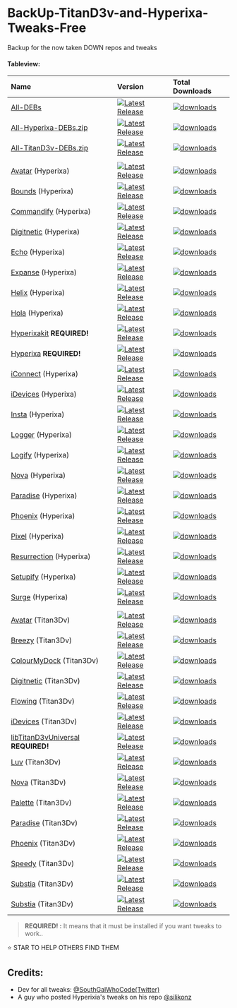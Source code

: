 # BackUp-TitanD3v-and-Hyperixa-Tweaks-Free
Backup for the now taken DOWN repos and tweaks

#### Tableview:
| Name | Version | Total Downloads                       |
|:-----|:---------------|:--------------------------------|
[All-DEBs](https://github.com/RobyRew/Titan3Dv-and-Hyperixa-Tweaks-Free) | [![Latest Release](https://img.shields.io/badge/-v1.0-informational?style=flat-square&color=informational&label=)](https://github.com/RobyRew/Titan3Dv-and-Hyperixa-Tweaks-Free/releases/latest) | [<img src="https://img.shields.io/github/downloads/RobyRew/Titan3Dv-and-Hyperixa-Tweaks-Free/total" alt="downloads"/>](https://github.com/RobyRew/Titan3Dv-and-Hyperixa-Tweaks-Free/releases)
[All-Hyperixa-DEBs.zip](https://github.com/RobyRew/Titan3Dv-and-Hyperixa-Tweaks-Free/releases/download/1.0/All-Hyperixa-DEBS.zip) | [![Latest Release](https://img.shields.io/badge/-v1.0-informational?style=flat-square&color=informational&label=)](https://github.com/RobyRew/Titan3Dv-and-Hyperixa-Tweaks-Free/releases/latest) | [<img src="https://img.shields.io/github/downloads/RobyRew/Titan3Dv-and-Hyperixa-Tweaks-Free/1.0/All-Hyperixa-DEBS.zip?style=flat&label=downloads&logoColor=white&color=green" alt="downloads"/>](https://github.com/RobyRew/Titan3Dv-and-Hyperixa-Tweaks-Free/releases/download/1.0/All-Hyperixa-DEBS.zip)
[All-TitanD3v-DEBs.zip](https://github.com/RobyRew/Titan3Dv-and-Hyperixa-Tweaks-Free/releases/download/1.0/All-Titan3Dv-DEBS.zip) | [![Latest Release](https://img.shields.io/badge/-v1.0-informational?style=flat-square&color=informational&label=)](https://github.com/RobyRew/Titan3Dv-and-Hyperixa-Tweaks-Free/releases/latest) | [<img src="https://img.shields.io/github/downloads/RobyRew/Titan3Dv-and-Hyperixa-Tweaks-Free/1.0/All-Titan3Dv-DEBS.zip?style=flat&label=downloads&logoColor=white&color=green" alt="downloads"/>](https://github.com/RobyRew/Titan3Dv-and-Hyperixa-Tweaks-Free/releases/download/1.0/All-Titan3Dv-DEBS.zip)
| | |
[Avatar](https://github.com/RobyRew/Titan3Dv-and-Hyperixa-Tweaks-Free/releases/download/1.0/com.hyperixa.avatar_2.2_iphoneos-arm.deb) (Hyperixa) | [![Latest Release](https://img.shields.io/badge/-v2.2-informational?style=flat-square&color=informational&label=)](https://github.com/RobyRew/Titan3Dv-and-Hyperixa-Tweaks-Free/releases/latest) | [<img src="https://img.shields.io/github/downloads/RobyRew/Titan3Dv-and-Hyperixa-Tweaks-Free/1.0/com.hyperixa.avatar_2.2_iphoneos-arm.deb?style=flat&label=downloads&logoColor=white&color=green" alt="downloads"/>](https://github.com/RobyRew/Titan3Dv-and-Hyperixa-Tweaks-Free/releases/download/1.0/com.hyperixa.avatar_2.2_iphoneos-arm.deb)
[Bounds](https://github.com/RobyRew/Titan3Dv-and-Hyperixa-Tweaks-Free/releases/download/1.0/com.hyperixa.bounds_1.2_iphoneos-arm.deb) (Hyperixa) | [![Latest Release](https://img.shields.io/badge/-v1.2-informational?style=flat-square&color=informational&label=)](https://github.com/RobyRew/Titan3Dv-and-Hyperixa-Tweaks-Free/releases/latest) | [<img src="https://img.shields.io/github/downloads/RobyRew/Titan3Dv-and-Hyperixa-Tweaks-Free/1.0/com.hyperixa.bounds_1.2_iphoneos-arm.deb?style=flat&label=downloads&logoColor=white&color=green" alt="downloads"/>](https://github.com/RobyRew/Titan3Dv-and-Hyperixa-Tweaks-Free/releases/download/1.0/com.hyperixa.bounds_1.2_iphoneos-arm.deb)
[Commandify](https://github.com/RobyRew/Titan3Dv-and-Hyperixa-Tweaks-Free/releases/download/1.0/com.hyperixa.commandify_1.2_iphoneos-arm.deb) (Hyperixa) | [![Latest Release](https://img.shields.io/badge/-v1.2-informational?style=flat-square&color=informational&label=)](https://github.com/RobyRew/Titan3Dv-and-Hyperixa-Tweaks-Free/releases/latest) | [<img src="https://img.shields.io/github/downloads/RobyRew/Titan3Dv-and-Hyperixa-Tweaks-Free/1.0/com.hyperixa.commandify_1.2_iphoneos-arm.deb?style=flat&label=downloads&logoColor=white&color=green" alt="downloads"/>](https://github.com/RobyRew/Titan3Dv-and-Hyperixa-Tweaks-Free/releases/download/1.0/com.hyperixa.commandify_1.2_iphoneos-arm.deb)
[Digitnetic](https://github.com/RobyRew/Titan3Dv-and-Hyperixa-Tweaks-Free/releases/download/1.0/com.hyperixa.digitnetic_2.2_iphoneos-arm.deb) (Hyperixa) | [![Latest Release](https://img.shields.io/badge/-v2.2-informational?style=flat-square&color=informational&label=)](https://github.com/RobyRew/Titan3Dv-and-Hyperixa-Tweaks-Free/releases/latest) | [<img src="https://img.shields.io/github/downloads/RobyRew/Titan3Dv-and-Hyperixa-Tweaks-Free/1.0/com.hyperixa.digitnetic_2.2_iphoneos-arm.deb?style=flat&label=downloads&logoColor=white&color=green" alt="downloads"/>](https://github.com/RobyRew/Titan3Dv-and-Hyperixa-Tweaks-Free/releases/download/1.0/com.hyperixa.digitnetic_2.2_iphoneos-arm.deb)
[Echo](https://github.com/RobyRew/Titan3Dv-and-Hyperixa-Tweaks-Free/releases/download/1.0/com.hyperixa.echo_1.3_iphoneos-arm.deb) (Hyperixa) | [![Latest Release](https://img.shields.io/badge/-v1.3-informational?style=flat-square&color=informational&label=)](https://github.com/RobyRew/Titan3Dv-and-Hyperixa-Tweaks-Free/releases/latest) | [<img src="https://img.shields.io/github/downloads/RobyRew/Titan3Dv-and-Hyperixa-Tweaks-Free/1.0/com.hyperixa.echo_1.3_iphoneos-arm.deb?style=flat&label=downloads&logoColor=white&color=green" alt="downloads"/>](https://github.com/RobyRew/Titan3Dv-and-Hyperixa-Tweaks-Free/releases/download/1.0/com.hyperixa.echo_1.3_iphoneos-arm.deb)
[Expanse](https://github.com/RobyRew/Titan3Dv-and-Hyperixa-Tweaks-Free/releases/download/1.0/com.hyperixa.expanse_1.2_iphoneos-arm.deb) (Hyperixa) | [![Latest Release](https://img.shields.io/badge/-v1.2-informational?style=flat-square&color=informational&label=)](https://github.com/RobyRew/Titan3Dv-and-Hyperixa-Tweaks-Free/releases/latest) | [<img src="https://img.shields.io/github/downloads/RobyRew/Titan3Dv-and-Hyperixa-Tweaks-Free/1.0/com.hyperixa.expanse_1.2_iphoneos-arm.deb?style=flat&label=downloads&logoColor=white&color=green" alt="downloads"/>](https://github.com/RobyRew/Titan3Dv-and-Hyperixa-Tweaks-Free/releases/download/1.0/com.hyperixa.expanse_1.2_iphoneos-arm.deb)
[Helix](https://github.com/RobyRew/Titan3Dv-and-Hyperixa-Tweaks-Free/releases/download/1.0/com.hyperixa.helix_1.5_iphoneos-arm.deb) (Hyperixa) | [![Latest Release](https://img.shields.io/badge/-v1.5-informational?style=flat-square&color=informational&label=)](https://github.com/RobyRew/Titan3Dv-and-Hyperixa-Tweaks-Free/releases/latest) | [<img src="https://img.shields.io/github/downloads/RobyRew/Titan3Dv-and-Hyperixa-Tweaks-Free/1.0/com.hyperixa.helix_1.5_iphoneos-arm.deb?style=flat&label=downloads&logoColor=white&color=green" alt="downloads"/>](https://github.com/RobyRew/Titan3Dv-and-Hyperixa-Tweaks-Free/releases/download/1.0/com.hyperixa.helix_1.5_iphoneos-arm.deb)
[Hola](https://github.com/RobyRew/Titan3Dv-and-Hyperixa-Tweaks-Free/releases/download/1.0/com.hyperixa.hola_1.2_iphoneos-arm.deb) (Hyperixa) | [![Latest Release](https://img.shields.io/badge/-v1.2-informational?style=flat-square&color=informational&label=)](https://github.com/RobyRew/Titan3Dv-and-Hyperixa-Tweaks-Free/releases/latest) | [<img src="https://img.shields.io/github/downloads/RobyRew/Titan3Dv-and-Hyperixa-Tweaks-Free/1.0/com.hyperixa.hola_1.2_iphoneos-arm.deb?style=flat&label=downloads&logoColor=white&color=green" alt="downloads"/>](https://github.com/RobyRew/Titan3Dv-and-Hyperixa-Tweaks-Free/releases/download/1.0/com.hyperixa.hola_1.2_iphoneos-arm.deb)
[Hyperixakit](https://github.com/RobyRew/Titan3Dv-and-Hyperixa-Tweaks-Free/releases/download/1.0/com.hyperixa.hyperixakit_1.1_iphoneos-arm.deb) <strong>REQUIRED!</strong> | [![Latest Release](https://img.shields.io/badge/-v1.1-informational?style=flat-square&color=informational&label=)](https://github.com/RobyRew/Titan3Dv-and-Hyperixa-Tweaks-Free/releases/latest) | [<img src="https://img.shields.io/github/downloads/RobyRew/Titan3Dv-and-Hyperixa-Tweaks-Free/1.0/com.hyperixa.hyperixakit_1.1_iphoneos-arm.deb?style=flat&label=downloads&logoColor=white&color=green" alt="downloads"/>](https://github.com/RobyRew/Titan3Dv-and-Hyperixa-Tweaks-Free/releases/download/1.0/com.hyperixa.hyperixakit_1.1_iphoneos-arm.deb)
[Hyperixa](https://github.com/RobyRew/Titan3Dv-and-Hyperixa-Tweaks-Free/releases/download/1.0/com.hyperixa.hyperixa_1.1_iphoneos-arm.de) <strong>REQUIRED!</strong> | [![Latest Release](https://img.shields.io/badge/-v1.2-informational?style=flat-square&color=informational&label=)](https://github.com/RobyRew/Titan3Dv-and-Hyperixa-Tweaks-Free/releases/latest) | [<img src="https://img.shields.io/github/downloads/RobyRew/Titan3Dv-and-Hyperixa-Tweaks-Free/1.0/com.hyperixa.hyperixa_1.1_iphoneos-arm.deb?style=flat&label=downloads&logoColor=white&color=green" alt="downloads"/>](https://github.com/RobyRew/Titan3Dv-and-Hyperixa-Tweaks-Free/releases/download/1.0/com.hyperixa.hyperixa_1.1_iphoneos-arm.deb)
[iConnect](https://github.com/RobyRew/Titan3Dv-and-Hyperixa-Tweaks-Free/releases/download/1.0/com.hyperixa.iconnect_1.2_iphoneos-arm.deb) (Hyperixa) | [![Latest Release](https://img.shields.io/badge/-v1.2-informational?style=flat-square&color=informational&label=)](https://github.com/RobyRew/Titan3Dv-and-Hyperixa-Tweaks-Free/releases/latest) | [<img src="https://img.shields.io/github/downloads/RobyRew/Titan3Dv-and-Hyperixa-Tweaks-Free/1.0/com.hyperixa.iconnect_1.2_iphoneos-arm.deb?style=flat&label=downloads&logoColor=white&color=green" alt="downloads"/>](https://github.com/RobyRew/Titan3Dv-and-Hyperixa-Tweaks-Free/releases/download/1.0/com.hyperixa.iconnect_1.2_iphoneos-arm.deb)
[iDevices](https://github.com/RobyRew/Titan3Dv-and-Hyperixa-Tweaks-Free/releases/download/1.0/com.hyperixa.idevices_2.2_iphoneos-arm.deb) (Hyperixa) | [![Latest Release](https://img.shields.io/badge/-v2.2-informational?style=flat-square&color=informational&label=)](https://github.com/RobyRew/Titan3Dv-and-Hyperixa-Tweaks-Free/releases/latest) | [<img src="https://img.shields.io/github/downloads/RobyRew/Titan3Dv-and-Hyperixa-Tweaks-Free/1.0/com.hyperixa.idevices_2.2_iphoneos-arm.deb?style=flat&label=downloads&logoColor=white&color=green" alt="downloads"/>](https://github.com/RobyRew/Titan3Dv-and-Hyperixa-Tweaks-Free/releases/download/1.0/com.hyperixa.idevices_2.2_iphoneos-arm.deb)
[Insta](https://github.com/RobyRew/Titan3Dv-and-Hyperixa-Tweaks-Free/releases/download/1.0/com.hyperixa.insta_1.3_iphoneos-arm.deb) (Hyperixa) | [![Latest Release](https://img.shields.io/badge/-v1.3-informational?style=flat-square&color=informational&label=)](https://github.com/RobyRew/Titan3Dv-and-Hyperixa-Tweaks-Free/releases/latest) | [<img src="https://img.shields.io/github/downloads/RobyRew/Titan3Dv-and-Hyperixa-Tweaks-Free/1.0/com.hyperixa.insta_1.3_iphoneos-arm.deb?style=flat&label=downloads&logoColor=white&color=green" alt="downloads"/>](https://github.com/RobyRew/Titan3Dv-and-Hyperixa-Tweaks-Free/releases/download/1.0/com.hyperixa.insta_1.3_iphoneos-arm.deb)
[Logger](https://github.com/RobyRew/Titan3Dv-and-Hyperixa-Tweaks-Free/releases/download/1.0/com.hyperixa.logger_1.3_iphoneos-arm.deb) (Hyperixa) | [![Latest Release](https://img.shields.io/badge/-v1.3-informational?style=flat-square&color=informational&label=)](https://github.com/RobyRew/Titan3Dv-and-Hyperixa-Tweaks-Free/releases/latest) | [<img src="https://img.shields.io/github/downloads/RobyRew/Titan3Dv-and-Hyperixa-Tweaks-Free/1.0/com.hyperixa.logger_1.3_iphoneos-arm.deb?style=flat&label=downloads&logoColor=white&color=green" alt="downloads"/>](https://github.com/RobyRew/Titan3Dv-and-Hyperixa-Tweaks-Free/releases/download/1.0/com.hyperixa.logger_1.3_iphoneos-arm.deb)
[Logify](https://github.com/RobyRew/Titan3Dv-and-Hyperixa-Tweaks-Free/releases/download/1.0/com.hyperixa.logify_1.2_iphoneos-arm.deb) (Hyperixa) | [![Latest Release](https://img.shields.io/badge/-v1.2-informational?style=flat-square&color=informational&label=)](https://github.com/RobyRew/Titan3Dv-and-Hyperixa-Tweaks-Free/releases/latest) | [<img src="https://img.shields.io/github/downloads/RobyRew/Titan3Dv-and-Hyperixa-Tweaks-Free/1.0/com.hyperixa.logify_1.2_iphoneos-arm.deb?style=flat&label=downloads&logoColor=white&color=green" alt="downloads"/>](https://github.com/RobyRew/Titan3Dv-and-Hyperixa-Tweaks-Free/releases/download/1.0/com.hyperixa.logify_1.2_iphoneos-arm.deb)
[Nova](https://github.com/RobyRew/Titan3Dv-and-Hyperixa-Tweaks-Free/releases/download/1.0/com.hyperixa.nova_2.2_iphoneos-arm.deb) (Hyperixa) | [![Latest Release](https://img.shields.io/badge/-v2.2-informational?style=flat-square&color=informational&label=)](https://github.com/RobyRew/Titan3Dv-and-Hyperixa-Tweaks-Free/releases/latest) | [<img src="https://img.shields.io/github/downloads/RobyRew/Titan3Dv-and-Hyperixa-Tweaks-Free/1.0/com.hyperixa.nova_2.2_iphoneos-arm.deb?style=flat&label=downloads&logoColor=white&color=green" alt="downloads"/>](https://github.com/RobyRew/Titan3Dv-and-Hyperixa-Tweaks-Free/releases/download/1.0/com.hyperixa.nova_2.2_iphoneos-arm.deb)
[Paradise](https://github.com/RobyRew/Titan3Dv-and-Hyperixa-Tweaks-Free/releases/download/1.0/com.hyperixa.paradise_2.2_iphoneos-arm.deb) (Hyperixa) | [![Latest Release](https://img.shields.io/badge/-v2.2-informational?style=flat-square&color=informational&label=)](https://github.com/RobyRew/Titan3Dv-and-Hyperixa-Tweaks-Free/releases/latest) | [<img src="https://img.shields.io/github/downloads/RobyRew/Titan3Dv-and-Hyperixa-Tweaks-Free/1.0/com.hyperixa.paradise_2.2_iphoneos-arm.deb?style=flat&label=downloads&logoColor=white&color=green" alt="downloads"/>](https://github.com/RobyRew/Titan3Dv-and-Hyperixa-Tweaks-Free/releases/download/1.0/com.hyperixa.paradise_2.2_iphoneos-arm.deb)
[Phoenix](https://github.com/RobyRew/Titan3Dv-and-Hyperixa-Tweaks-Free/releases/download/1.0/com.hyperixa.phoenix_2.3_iphoneos-arm.deb) (Hyperixa) | [![Latest Release](https://img.shields.io/badge/-v2.3-informational?style=flat-square&color=informational&label=)](https://github.com/RobyRew/Titan3Dv-and-Hyperixa-Tweaks-Free/releases/latest) | [<img src="https://img.shields.io/github/downloads/RobyRew/Titan3Dv-and-Hyperixa-Tweaks-Free/1.0/com.hyperixa.phoenix_2.3_iphoneos-arm.deb?style=flat&label=downloads&logoColor=white&color=green" alt="downloads"/>](https://github.com/RobyRew/Titan3Dv-and-Hyperixa-Tweaks-Free/releases/download/1.0/com.hyperixa.phoenix_2.3_iphoneos-arm.deb)
[Pixel](https://github.com/RobyRew/Titan3Dv-and-Hyperixa-Tweaks-Free/releases/download/1.0/com.hyperixa.pixel_1.2_iphoneos-arm.deb) (Hyperixa) | [![Latest Release](https://img.shields.io/badge/-v1.2-informational?style=flat-square&color=informational&label=)](https://github.com/RobyRew/Titan3Dv-and-Hyperixa-Tweaks-Free/releases/latest) | [<img src="https://img.shields.io/github/downloads/RobyRew/Titan3Dv-and-Hyperixa-Tweaks-Free/1.0/com.hyperixa.pixel_1.2_iphoneos-arm.deb?style=flat&label=downloads&logoColor=white&color=green" alt="downloads"/>](https://github.com/RobyRew/Titan3Dv-and-Hyperixa-Tweaks-Free/releases/download/1.0/com.hyperixa.pixel_1.2_iphoneos-arm.deb)
[Resurrection](https://github.com/RobyRew/Titan3Dv-and-Hyperixa-Tweaks-Free/releases/download/1.0/com.hyperixa.resurrection_1.3_iphoneos-arm.deb) (Hyperixa) | [![Latest Release](https://img.shields.io/badge/-v1.3-informational?style=flat-square&color=informational&label=)](https://github.com/RobyRew/Titan3Dv-and-Hyperixa-Tweaks-Free/releases/latest) | [<img src="https://img.shields.io/github/downloads/RobyRew/Titan3Dv-and-Hyperixa-Tweaks-Free/1.0/com.hyperixa.resurrection_1.3_iphoneos-arm.deb?style=flat&label=downloads&logoColor=white&color=green" alt="downloads"/>](https://github.com/RobyRew/Titan3Dv-and-Hyperixa-Tweaks-Free/releases/download/1.0/com.hyperixa.resurrection_1.3_iphoneos-arm.deb)
[Setupify](https://github.com/RobyRew/Titan3Dv-and-Hyperixa-Tweaks-Free/releases/download/1.0/com.hyperixa.setupify_1.3_iphoneos-arm.deb) (Hyperixa) | [![Latest Release](https://img.shields.io/badge/-v1.3-informational?style=flat-square&color=informational&label=)](https://github.com/RobyRew/Titan3Dv-and-Hyperixa-Tweaks-Free/releases/latest) | [<img src="https://img.shields.io/github/downloads/RobyRew/Titan3Dv-and-Hyperixa-Tweaks-Free/1.0/com.hyperixa.setupify_1.3_iphoneos-arm.deb?style=flat&label=downloads&logoColor=white&color=green" alt="downloads"/>](https://github.com/RobyRew/Titan3Dv-and-Hyperixa-Tweaks-Free/releases/download/1.0/com.hyperixa.setupify_1.3_iphoneos-arm.deb)
[Surge](https://github.com/RobyRew/Titan3Dv-and-Hyperixa-Tweaks-Free/releases/download/1.0/com.hyperixa.surge_2.2_iphoneos-arm.deb) (Hyperixa) | [![Latest Release](https://img.shields.io/badge/-v2.2-informational?style=flat-square&color=informational&label=)](https://github.com/RobyRew/Titan3Dv-and-Hyperixa-Tweaks-Free/releases/latest) | [<img src="https://img.shields.io/github/downloads/RobyRew/Titan3Dv-and-Hyperixa-Tweaks-Free/1.0/com.hyperixa.surge_2.2_iphoneos-arm.deb?style=flat&label=downloads&logoColor=white&color=green" alt="downloads"/>](https://github.com/RobyRew/Titan3Dv-and-Hyperixa-Tweaks-Free/releases/download/1.0/com.hyperixa.surge_2.2_iphoneos-arm.deb)
| | |
[Avatar](https://github.com/RobyRew/Titan3Dv-and-Hyperixa-Tweaks-Free/releases/download/1.0/com.titand3v.avatar_1.0_iphoneos-arm.deb) (Titan3Dv) | [![Latest Release](https://img.shields.io/badge/-v1.0-informational?style=flat-square&color=informational&label=)](https://github.com/RobyRew/Titan3Dv-and-Hyperixa-Tweaks-Free/releases/latest) | [<img src="https://img.shields.io/github/downloads/RobyRew/Titan3Dv-and-Hyperixa-Tweaks-Free/1.0/com.titand3v.avatar_1.0_iphoneos-arm.deb?style=flat&label=downloads&logoColor=white&color=green" alt="downloads"/>](https://github.com/RobyRew/Titan3Dv-and-Hyperixa-Tweaks-Free/releases/download/1.0/com.titand3v.avatar_1.0_iphoneos-arm.deb)
[Breezy](https://github.com/RobyRew/Titan3Dv-and-Hyperixa-Tweaks-Free/releases/download/1.0/com.titand3v.breezy_1.0_iphoneos-arm.deb) (Titan3Dv) | [![Latest Release](https://img.shields.io/badge/-v1.0-informational?style=flat-square&color=informational&label=)](https://github.com/RobyRew/Titan3Dv-and-Hyperixa-Tweaks-Free/releases/latest) | [<img src="https://img.shields.io/github/downloads/RobyRew/Titan3Dv-and-Hyperixa-Tweaks-Free/1.0/com.titand3v.breezy_1.0_iphoneos-arm.deb?style=flat&label=downloads&logoColor=white&color=green" alt="downloads"/>](https://github.com/RobyRew/Titan3Dv-and-Hyperixa-Tweaks-Free/releases/download/1.0/com.titand3v.breezy_1.0_iphoneos-arm.deb)
[ColourMyDock](https://github.com/RobyRew/Titan3Dv-and-Hyperixa-Tweaks-Free/releases/download/1.0/com.titand3v.colourmydock_2.0_iphoneos-arm.deb) (Titan3Dv) | [![Latest Release](https://img.shields.io/badge/-v2.0-informational?style=flat-square&color=informational&label=)](https://github.com/RobyRew/Titan3Dv-and-Hyperixa-Tweaks-Free/releases/latest) | [<img src="https://img.shields.io/github/downloads/RobyRew/Titan3Dv-and-Hyperixa-Tweaks-Free/1.0/com.titand3v.colourmydock_2.0_iphoneos-arm.deb?style=flat&label=downloads&logoColor=white&color=green" alt="downloads"/>](https://github.com/RobyRew/Titan3Dv-and-Hyperixa-Tweaks-Free/releases/download/1.0/com.titand3v.colourmydock_2.0_iphoneos-arm.deb)
[Digitnetic](https://github.com/RobyRew/Titan3Dv-and-Hyperixa-Tweaks-Free/releases/download/1.0/com.titand3v.digitnetic_1.1_iphoneos-arm.deb) (Titan3Dv) | [![Latest Release](https://img.shields.io/badge/-v1.1-informational?style=flat-square&color=informational&label=)](https://github.com/RobyRew/Titan3Dv-and-Hyperixa-Tweaks-Free/releases/latest) | [<img src="https://img.shields.io/github/downloads/RobyRew/Titan3Dv-and-Hyperixa-Tweaks-Free/1.0/com.titand3v.digitnetic_1.1_iphoneos-arm.deb?style=flat&label=downloads&logoColor=white&color=green" alt="downloads"/>](https://github.com/RobyRew/Titan3Dv-and-Hyperixa-Tweaks-Free/releases/download/1.0/com.titand3v.digitnetic_1.1_iphoneos-arm.deb)
[Flowing](https://github.com/RobyRew/Titan3Dv-and-Hyperixa-Tweaks-Free/releases/download/1.0/com.titand3v.flowing_1.0_iphoneos-arm.deb) (Titan3Dv) | [![Latest Release](https://img.shields.io/badge/-v1.0-informational?style=flat-square&color=informational&label=)](https://github.com/RobyRew/Titan3Dv-and-Hyperixa-Tweaks-Free/releases/latest) | [<img src="https://img.shields.io/github/downloads/RobyRew/Titan3Dv-and-Hyperixa-Tweaks-Free/1.0/com.titand3v.flowing_1.0_iphoneos-arm.deb?style=flat&label=downloads&logoColor=white&color=green" alt="downloads"/>](https://github.com/RobyRew/Titan3Dv-and-Hyperixa-Tweaks-Free/releases/download/1.0/com.titand3v.flowing_1.0_iphoneos-arm.deb)
[iDevices](https://github.com/RobyRew/Titan3Dv-and-Hyperixa-Tweaks-Free/releases/download/1.0/com.titand3v.idevices_1.1_iphoneos-arm.deb) (Titan3Dv) | [![Latest Release](https://img.shields.io/badge/-v1.1-informational?style=flat-square&color=informational&label=)](https://github.com/RobyRew/Titan3Dv-and-Hyperixa-Tweaks-Free/releases/latest) | [<img src="https://img.shields.io/github/downloads/RobyRew/Titan3Dv-and-Hyperixa-Tweaks-Free/1.0/com.titand3v.idevices_1.1_iphoneos-arm.deb?style=flat&label=downloads&logoColor=white&color=green" alt="downloads"/>](https://github.com/RobyRew/Titan3Dv-and-Hyperixa-Tweaks-Free/releases/download/1.0/com.titand3v.idevices_1.1_iphoneos-arm.deb)
[libTitanD3vUniversal](https://github.com/RobyRew/Titan3Dv-and-Hyperixa-Tweaks-Free/releases/download/1.0/com.titand3v.libtitand3vuniversal_1.9_iphoneos-arm.deb) <strong>REQUIRED!</strong> | [![Latest Release](https://img.shields.io/badge/-v1.9-informational?style=flat-square&color=informational&label=)](https://github.com/RobyRew/Titan3Dv-and-Hyperixa-Tweaks-Free/releases/latest) | [<img src="https://img.shields.io/github/downloads/RobyRew/Titan3Dv-and-Hyperixa-Tweaks-Free/1.0/com.titand3v.libtitand3vuniversal_1.9_iphoneos-arm.deb?style=flat&label=downloads&logoColor=white&color=green" alt="downloads"/>](https://github.com/RobyRew/Titan3Dv-and-Hyperixa-Tweaks-Free/releases/download/1.0/com.titand3v.libtitand3vuniversal_1.9_iphoneos-arm.deb)
[Luv](https://github.com/RobyRew/Titan3Dv-and-Hyperixa-Tweaks-Free/releases/download/1.0/com.titand3v.luv_1.1_iphoneos-arm.deb) (Titan3Dv) | [![Latest Release](https://img.shields.io/badge/-v1.1-informational?style=flat-square&color=informational&label=)](https://github.com/RobyRew/Titan3Dv-and-Hyperixa-Tweaks-Free/releases/latest) | [<img src="https://img.shields.io/github/downloads/RobyRew/Titan3Dv-and-Hyperixa-Tweaks-Free/1.0/com.titand3v.luv_1.1_iphoneos-arm.deb?style=flat&label=downloads&logoColor=white&color=green" alt="downloads"/>](https://github.com/RobyRew/Titan3Dv-and-Hyperixa-Tweaks-Free/releases/download/1.0/com.titand3v.luv_1.1_iphoneos-arm.deb)
[Nova](https://github.com/RobyRew/Titan3Dv-and-Hyperixa-Tweaks-Free/releases/download/1.0/com.titand3v.nova_1.3_iphoneos-arm.deb) (Titan3Dv) | [![Latest Release](https://img.shields.io/badge/-v1.3-informational?style=flat-square&color=informational&label=)](https://github.com/RobyRew/Titan3Dv-and-Hyperixa-Tweaks-Free/releases/latest) | [<img src="https://img.shields.io/github/downloads/RobyRew/Titan3Dv-and-Hyperixa-Tweaks-Free/1.0/com.titand3v.nova_1.3_iphoneos-arm.deb?style=flat&label=downloads&logoColor=white&color=green" alt="downloads"/>](https://github.com/RobyRew/Titan3Dv-and-Hyperixa-Tweaks-Free/releases/download/1.0/com.titand3v.nova_1.3_iphoneos-arm.deb)
[Palette](https://github.com/RobyRew/Titan3Dv-and-Hyperixa-Tweaks-Free/releases/download/1.0/com.titand3v.palette_1.0_iphoneos-arm.deb) (Titan3Dv) | [![Latest Release](https://img.shields.io/badge/-v1.0-informational?style=flat-square&color=informational&label=)](https://github.com/RobyRew/Titan3Dv-and-Hyperixa-Tweaks-Free/releases/latest) | [<img src="https://img.shields.io/github/downloads/RobyRew/Titan3Dv-and-Hyperixa-Tweaks-Free/1.0/com.titand3v.palette_1.0_iphoneos-arm.deb?style=flat&label=downloads&logoColor=white&color=green" alt="downloads"/>](https://github.com/RobyRew/Titan3Dv-and-Hyperixa-Tweaks-Free/releases/download/1.0/com.titand3v.palette_1.0_iphoneos-arm.deb)
[Paradise](https://github.com/RobyRew/Titan3Dv-and-Hyperixa-Tweaks-Free/releases/download/1.0/com.titand3v.paradise_1.1_iphoneos-arm.deb) (Titan3Dv) | [![Latest Release](https://img.shields.io/badge/-v1.1-informational?style=flat-square&color=informational&label=)](https://github.com/RobyRew/Titan3Dv-and-Hyperixa-Tweaks-Free/releases/latest) | [<img src="https://img.shields.io/github/downloads/RobyRew/Titan3Dv-and-Hyperixa-Tweaks-Free/1.0/com.titand3v.paradise_1.1_iphoneos-arm.deb?style=flat&label=downloads&logoColor=white&color=green" alt="downloads"/>](https://github.com/RobyRew/Titan3Dv-and-Hyperixa-Tweaks-Free/releases/download/1.0/com.titand3v.paradise_1.1_iphoneos-arm.deb)
[Phoenix](https://github.com/RobyRew/Titan3Dv-and-Hyperixa-Tweaks-Free/releases/download/1.0/com.titand3v.phoenix_1.1_iphoneos-arm.deb) (Titan3Dv) | [![Latest Release](https://img.shields.io/badge/-v1.1-informational?style=flat-square&color=informational&label=)](https://github.com/RobyRew/Titan3Dv-and-Hyperixa-Tweaks-Free/releases/latest) | [<img src="https://img.shields.io/github/downloads/RobyRew/Titan3Dv-and-Hyperixa-Tweaks-Free/1.0/com.titand3v.phoenix_1.1_iphoneos-arm.deb?style=flat&label=downloads&logoColor=white&color=green" alt="downloads"/>](https://github.com/RobyRew/Titan3Dv-and-Hyperixa-Tweaks-Free/releases/download/1.0/com.titand3v.phoenix_1.1_iphoneos-arm.deb)
[Speedy](https://github.com/RobyRew/Titan3Dv-and-Hyperixa-Tweaks-Free/releases/download/1.0/com.titand3v.speedy_1.0_iphoneos-arm.deb) (Titan3Dv) | [![Latest Release](https://img.shields.io/badge/-v1.0-informational?style=flat-square&color=informational&label=)](https://github.com/RobyRew/Titan3Dv-and-Hyperixa-Tweaks-Free/releases/latest) | [<img src="https://img.shields.io/github/downloads/RobyRew/Titan3Dv-and-Hyperixa-Tweaks-Free/1.0/com.titand3v.speedy_1.0_iphoneos-arm.deb?style=flat&label=downloads&logoColor=white&color=green" alt="downloads"/>](https://github.com/RobyRew/Titan3Dv-and-Hyperixa-Tweaks-Free/releases/download/1.0/com.titand3v.speedy_1.0_iphoneos-arm.deb)
[Substia](https://github.com/RobyRew/Titan3Dv-and-Hyperixa-Tweaks-Free/releases/download/1.0/com.titand3v.substia_1.0_iphoneos-arm.deb) (Titan3Dv) | [![Latest Release](https://img.shields.io/badge/-v1.0-informational?style=flat-square&color=informational&label=)](https://github.com/RobyRew/Titan3Dv-and-Hyperixa-Tweaks-Free/releases/latest) | [<img src="https://img.shields.io/github/downloads/RobyRew/Titan3Dv-and-Hyperixa-Tweaks-Free/1.0/com.titand3v.substia_1.0_iphoneos-arm.deb?style=flat&label=downloads&logoColor=white&color=green" alt="downloads"/>](https://github.com/RobyRew/Titan3Dv-and-Hyperixa-Tweaks-Free/releases/download/1.0/com.titand3v.substia_1.0_iphoneos-arm.deb)
[Substia](https://github.com/RobyRew/Titan3Dv-and-Hyperixa-Tweaks-Free/releases/download/1.0/com.titand3v.substia_1.0_iphoneos-arm.deb) (Titan3Dv) | [![Latest Release](https://img.shields.io/badge/-v1.0-informational?style=flat-square&color=informational&label=)](https://github.com/RobyRew/Titan3Dv-and-Hyperixa-Tweaks-Free/releases/latest) | [<img src="https://img.shields.io/github/downloads/RobyRew/Titan3Dv-and-Hyperixa-Tweaks-Free/1.0/com.titand3v.substia_1.0_iphoneos-arm.deb?style=flat&label=downloads&logoColor=white&color=green" alt="downloads"/>](https://github.com/RobyRew/Titan3Dv-and-Hyperixa-Tweaks-Free/releases/download/1.0/com.titand3v.substia_1.0_iphoneos-arm.deb)


><strong>REQUIRED! :</strong> It means that it must be installed if you want tweaks to work..



⭐️ STAR TO HELP OTHERS FIND THEM

## Credits:

- Dev for all tweaks: [@SouthGalWhoCode(Twitter)](https://twitter.com/SouthGalWhoCode)
- A guy who posted Hyperixia's tweaks on his repo [@silikonz](https://github.com/silikonz/hyperixa.github.io)

<!--
Avatar:

Breezy:

ColorMyDock

Digitnetic

Flowing

iDevices

libTitanD3vUniversal(not the one now corrupted by the new repo)

Luv

Nova

Palette

Paradise

Phoenix

Speedy

Substia

Surge

Unique
-->
